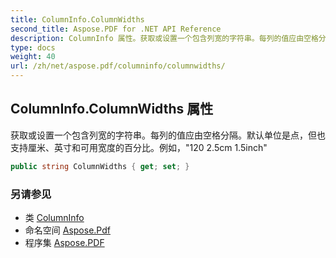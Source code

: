 ```yaml
---
title: ColumnInfo.ColumnWidths
second_title: Aspose.PDF for .NET API Reference
description: ColumnInfo 属性。获取或设置一个包含列宽的字符串。每列的值应由空格分隔。默认单位是点，但也支持厘米、英寸和可用宽度的百分比。例如，"120 2.5cm 1.5inch"
type: docs
weight: 40
url: /zh/net/aspose.pdf/columninfo/columnwidths/
---
```

## ColumnInfo.ColumnWidths 属性

获取或设置一个包含列宽的字符串。每列的值应由空格分隔。默认单位是点，但也支持厘米、英寸和可用宽度的百分比。例如，"120 2.5cm 1.5inch"

```csharp
public string ColumnWidths { get; set; }
```

### 另请参见

* 类 [ColumnInfo](../)
* 命名空间 [Aspose.Pdf](../../../aspose.pdf/)
* 程序集 [Aspose.PDF](../../../)